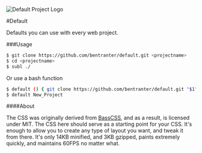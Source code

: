 ![Default Project Logo](http://s4.postimg.org/6pot0ollp/default_logo.png "Default Project Logo")

#Default

Defaults you can use with every web project.

###Usage

```bash
$ git clone https://github.com/bentranter/default.git <projectname>
$ cd <projectname>
$ subl ./
```

Or use a bash function
```bash
$ default () { git clone https://github.com/bentranter/default.git "$1" && cd "$1"; }
$ default New_Project
```

####About

The CSS was originally derived from [BassCSS](http://basscss.com), and as a result, is licensed under MIT. The CSS here should serve as a starting point for your CSS. It's enough to allow you to create any type of layout you want, and tweak it from there. It's only 14KB minified, and 3KB gzipped, paints extremely quickly, and maintains 60FPS no matter what.
